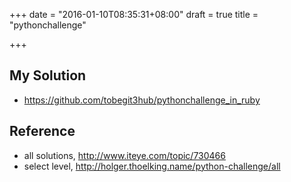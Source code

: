 +++
date = "2016-01-10T08:35:31+08:00"
draft = true
title = "pythonchallenge"

+++



## My Solution

* <https://github.com/tobegit3hub/pythonchallenge_in_ruby>

## Reference

* all solutions, <http://www.iteye.com/topic/730466>
* select level, <http://holger.thoelking.name/python-challenge/all>